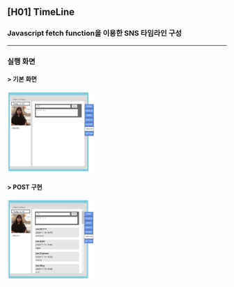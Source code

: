 ## [H01] TimeLine
### Javascript fetch function을 이용한 SNS 타임라인 구성
---   
### 실행 화면
#### > 기본 화면
<img src="img/TimeLine01.png" width="40%" title="실행1" alt="TimeLine01"></img>
#### > POST 구현
<img src="img/TimeLine02.png" width="40%" title="실행2" alt="TimeLine02"></img>
